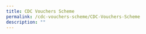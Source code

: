 ```yaml
---
title: CDC Vouchers Scheme
permalink: /cdc-vouchers-scheme/CDC-Vouchers-Scheme
description: ""
---
```

